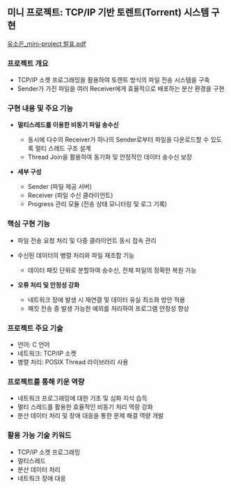 ## 미니 프로젝트: TCP/IP 기반 토렌트(Torrent) 시스템 구현
[유소은_mini-project 발표.pdf](https://github.com/user-attachments/files/19194658/_mini-project.pdf)

### 프로젝트 개요
- TCP/IP 소켓 프로그래밍을 활용하여 토렌트 방식의 파일 전송 시스템을 구축
- Sender가 가진 파일을 여러 Receiver에게 효율적으로 배포하는 분산 환경을 구현

### 구현 내용 및 주요 기능
- **멀티스레드를 이용한 비동기 파일 송수신**
  - 동시에 다수의 Receiver가 하나의 Sender로부터 파일을 다운로드할 수 있도록 멀티 스레드 구조 설계
  - Thread Join을 활용하여 동기화 및 안정적인 데이터 송수신 보장

- **세부 구성**
  - Sender (파일 제공 서버)
  - Receiver (파일 수신 클라이언트)
  - Progress 관리 모듈 (전송 상태 모니터링 및 로그 기록)

### 핵심 구현 기능
- 파일 전송 요청 처리 및 다중 클라이언트 동시 접속 관리
- 수신된 데이터의 병렬 처리와 파일 재조합 기능
  - 데이터 패킷 단위로 분할하여 송수신, 전체 파일의 정확한 복원 가능

- **오류 처리 및 안정성 강화**
  - 네트워크 장애 발생 시 재연결 및 데이터 유실 최소화 방안 적용
  - 패킷 전송 중 발생 가능한 예외를 처리하여 프로그램 안정성 향상

### 프로젝트 주요 기술
- 언어: C 언어
- 네트워크: TCP/IP 소켓
- 병렬 처리: POSIX Thread 라이브러리 사용

### 프로젝트를 통해 키운 역량
- 네트워크 프로그래밍에 대한 기초 및 심화 지식 습득
- 멀티 스레드를 활용한 효율적인 비동기 처리 역량 강화
- 분산 데이터 처리 및 장애 대응을 통한 문제 해결 역량 개발

### 활용 가능 기술 키워드
- TCP/IP 소켓 프로그래밍
- 멀티스레드
- 분산 데이터 처리
- 네트워크 장애 대응


